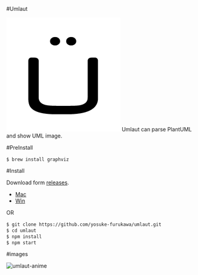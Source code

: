 #Umlaut

![umlaut](./images/umlaut-icons.gif)
Umlaut can parse PlantUML and show UML image.

#PreInstall

```
$ brew install graphviz
```

#Install

Download form [releases](https://github.com/yosuke-furukawa/umlaut/releases).

- [Mac](https://github.com/yosuke-furukawa/umlaut/releases/download/v0.1.1/umlaut.app.zip)
- [Win](https://github.com/yosuke-furukawa/umlaut/releases/download/v0.1.1/umlaut.exe.zip)


OR

```
$ git clone https://github.com/yosuke-furukawa/umlaut.git
$ cd umlaut
$ npm install
$ npm start
```

#images


![umlaut-anime](./images/umlaut-anime.gif)
